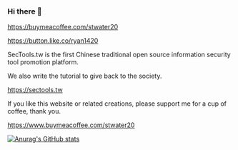 ### Hi there 👋  

<!--  Please buy me a coffee to support server maintenance. -->

https://buymeacoffee.com/stwater20

https://button.like.co/ryan1420

SecTools.tw is the first Chinese traditional open source information security tool promotion platform.

We also write the tutorial to give back to the society.

https://sectools.tw


If you like this website or related creations, please support me for a cup of coffee, thank you.

https://www.buymeacoffee.com/stwater20

<!--
**stwater20/stwater20** is a ✨ _special_ ✨ repository because its `README.md` (this file) appears on your GitHub profile.

Here are some ideas to get you started:

- 🔭 I’m currently working on ...
- 🌱 I’m currently learning ...
- 👯 I’m looking to collaborate on ...
- 🤔 I’m looking for help with ...
- 💬 Ask me about ...
- 📫 How to reach me: ...
- 😄 Pronouns: ...
- ⚡ Fun fact: ...
-->

[![Anurag's GitHub stats](https://github-readme-stats.vercel.app/api?username=stwater20)](https://github.com/anuraghazra/github-readme-stats)

